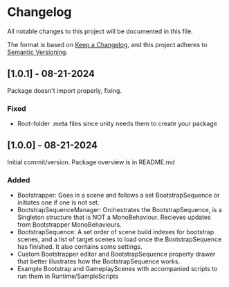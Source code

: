 # Changelog

All notable changes to this project will be documented in this file.

The format is based on [Keep a Changelog](https://keepachangelog.com/en/1.1.0/),
and this project adheres to [Semantic Versioning](https://semver.org/spec/v2.0.0.html).

## [1.0.1] - 08-21-2024

Package doesn't import properly, fixing.

### Fixed

- Root-folder .meta files since unity needs them to create your package

## [1.0.0] - 08-21-2024

Initial commit/version. Package overview is in README.md

### Added

- Bootstrapper: Goes in a scene and follows a set BootstrapSequence or initiates one if one is not 
  set.
- BootstrapSequenceManager: Orchestrates the BootstrapSequence, is a Singleton structure that is
  NOT a MonoBehaviour. Recieves updates from Bootstrapper MonoBehaviours.
- BootstrapSequence: A set order of scene build indexes for bootstrap scenes, and a list of target
  scenes to load once the BootstrapSequence has finished. It also contains some settings.
- Custom Bootstrapper editor and BootstrapSequence property drawer that better illustrates how the 
  BootstrapSequence works.
- Example Bootstrap and GameplayScenes with accompanied scripts to run them in 
  Runtime/SampleScripts